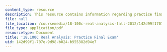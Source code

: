 ```yaml
---
content_type: resource
description: This resource contains information regarding practice final exam.
file: null
file_location: /coursemedia/18-100c-real-analysis-fall-2012/142d99f1707e9d98b024b955382d94e7_MIT18_100CF12_finlpractice.pdf
file_type: application/pdf
resourcetype: Document
title: '18.100C Real Analysis: Practice Final Exam'
uid: 142d99f1-707e-9d98-b024-b955382d94e7
---
```

